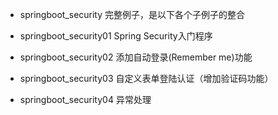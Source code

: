 - springboot_security 完整例子，是以下各个子例子的整合

- springboot_security01 Spring Security入门程序

- springboot_security02 添加自动登录(Remember me)功能

- springboot_security03 自定义表单登陆认证（增加验证码功能）

- springboot_security04 异常处理
